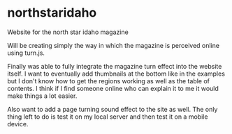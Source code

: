 # northstaridaho
Website for the north star idaho magazine

Will be creating simply the way in which the magazine is perceived online using turn.js.

Finally was able to fully integrate the magazine turn effect into the website itself. I want to eventually add thumbnails at the bottom like in the examples but I don't know how to get the regions working as well as the table of contents. I think if I find someone online who can explain it to me it would make things a lot easier. 

Also want to add a page turning sound effect to the site as well. The only thing left to do is test it on my local server and then test it on a mobile device. 
